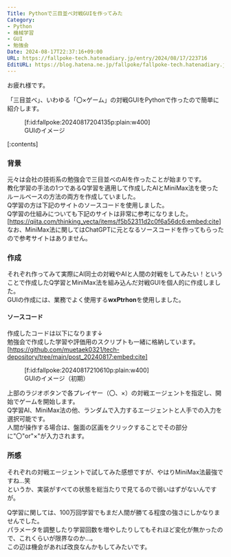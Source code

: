 ```yaml
---
Title: Pythonで三目並べ対戦GUIを作ってみた
Category:
- Python
- 機械学習
- GUI
- 勉強会
Date: 2024-08-17T22:37:16+09:00
URL: https://fallpoke-tech.hatenadiary.jp/entry/2024/08/17/223716
EditURL: https://blog.hatena.ne.jp/fallpoke/fallpoke-tech.hatenadiary.jp/atom/entry/6801883189130316316
---
```


お疲れ様です。<br>

「三目並べ」、いわゆる「〇×ゲーム」の対戦GUIをPythonで作ったので簡単に紹介します。<br>
<figure class="figure-image figure-image-fotolife" title="GUIのイメージ">[f:id:fallpoke:20240817204135p:plain:w400]<figcaption>GUIのイメージ</figcaption></figure>


[:contents]


### 背景
元々は会社の技術系の勉強会で三目並べのAIを作ったことが始まりです。<br>
教化学習の手法の1つであるQ学習を適用して作成したAIとMiniMax法を使ったルールベースの方法の両方を作成していました。<br>
Q学習の方は下記のサイトのソースコードを使用しました。<br> 
Q学習の仕組みについても下記のサイトは非常に参考になりました。<br>
[https://qiita.com/thinking_vecta/items/f5b52311d2c0f6a56dc6:embed:cite]
なお、MiniMax法に関してはChatGPTに元となるソースコードを作ってもらったので参考サイトはありません。<br>

### 作成
それぞれ作ってみて実際にAI同士の対戦やAIと人間の対戦をしてみたい！ということで作成したQ学習とMiniMax法を組み込んだ対戦GUIを個人的に作成しました。<br>
GUIの作成には、業務でよく使用する<strong>wxPtrhon</strong>を使用しました。<br>

#### ソースコード
作成したコードは以下になります↓<br>
勉強会で作成した学習や評価用のスクリプトも一緒に格納しています。<br>
[https://github.com/muetaek0321/tech-depository/tree/main/post_20240817:embed:cite]


<figure class="figure-image figure-image-fotolife" title="GUIのイメージ（初期）">[f:id:fallpoke:20240817210610p:plain:w400]<figcaption>GUIのイメージ（初期）</figcaption></figure>
上部のラジオボタンで各プレイヤー（〇、×）の対戦エージェントを指定し、開始でゲームを開始します。<br>
Q学習AI、MiniMax法の他、ランダムで入力するエージェントと人手での入力を選択可能です。<br>
人間が操作する場合は、盤面の区画をクリックすることでその部分に"〇"or"×"が入力されます。<br>

### 所感
それぞれの対戦エージェントで試してみた感想ですが、やはりMiniMax法最強ですね…笑<br>
というか、実装がすべての状態を総当たりで見てるので弱いはずがないんですが。<br>

Q学習に関しては、100万回学習でもまだ人間が勝てる程度の強さにしかなりませんでした。<br>
パラメータを調整したり学習回数を増やしたりしてもそれほど変化が無かったので、これくらいが限界なのか…。<br>
この辺は機会があれば改良なんかもしてみたいです。<br>
